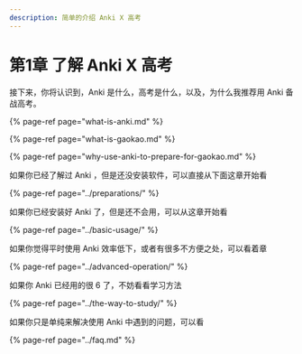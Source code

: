 ```yaml
---
description: 简单的介绍 Anki X 高考
---
```


# 第1章 了解 Anki X 高考

接下来，你将认识到，Anki 是什么，高考是什么，以及，为什么我推荐用 Anki 备战高考。

{% page-ref page="what-is-anki.md" %}

{% page-ref page="what-is-gaokao.md" %}

{% page-ref page="why-use-anki-to-prepare-for-gaokao.md" %}

如果你已经了解过 Anki ，但是还没安装软件，可以直接从下面这章开始看

{% page-ref page="../preparations/" %}

如果你已经安装好 Anki 了，但是还不会用，可以从这章开始看

{% page-ref page="../basic-usage/" %}

如果你觉得平时使用 Anki 效率低下，或者有很多不方便之处，可以看着章

{% page-ref page="../advanced-operation/" %}

如果你 Anki 已经用的很 6 了，不妨看看学习方法

{% page-ref page="../the-way-to-study/" %}

如果你只是单纯来解决使用 Anki 中遇到的问题，可以看

{% page-ref page="../faq.md" %}

